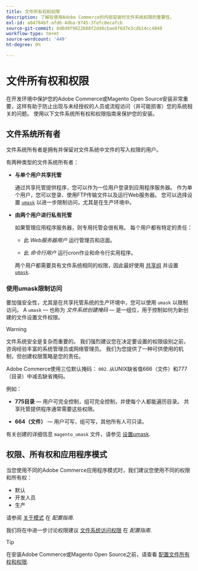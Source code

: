 ```yaml
---
title: 文件所有权和权限
description: 了解在使用Adobe Commerce的内部安装时文件系统权限的重要性。
exl-id: a84784bf-afd6-4dba-9745-3fefc0ecafcb
source-git-commit: 8d0d8f9822b88f2dd8cbae8f6d7e3cdb14cc4848
workflow-type: tm+mt
source-wordcount: '449'
ht-degree: 0%

---
```


# 文件所有权和权限

在开发环境中保护您的Adobe Commerce或Magento Open Source安装非常重要，这样有助于防止出现与未经授权的人员或流程访问（并可能损害）您的系统相关的问题。 使用以下文件系统所有权和权限指南来保护您的安装。

## 文件系统所有者

文件系统所有者是拥有并保留对文件系统中文件的写入权限的用户。

有两种类型的文件系统所有者：

- **与单个用户共享托管**

  通过共享托管提供程序，您可以作为一位用户登录到应用程序服务器。 作为单个用户，您可以登录、使用FTP传输文件以及运行Web服务器。 您可以选择设置 [`umask`](#restrict-access-with-a-umask) 以进一步限制访问，尤其是在生产环境中。

- **由两个用户进行私有托管**

  如果管理应用程序服务器，则专用托管会很有用。 每个用户都有特定的责任：

   - 此 _Web服务器用户_ 运行管理员和店面。

   - 此 _命令行用户_ 运行cron作业和命令行实用程序。

  两个用户都需要具有文件系统相同的权限，因此最好使用 [共享组](configure-permissions.md#set-ownership-and-permissions-for-two-users) 并设置 [`umask`](#restrict-access-with-a-umask).

### 使用umask限制访问

要加强安全性，尤其是在共享托管系统的生产环境中，您可以使用 `umask` 以限制访问。 A `umask` — 也称为 _文件系统创建掩码_ — 是一组位，用于控制如何为新创建的文件设置文件权限。

>[!WARNING]
>
>文件系统安全是复杂而重要的。 我们强烈建议您在决定要设置的权限级别之前，咨询经验丰富的系统管理员或网络管理员。 我们为您提供了一种可供使用的机制，但创建权限策略是您的责任。

Adobe Commerce使用三位默认掩码： `002`. 从UNIX缺省值666（文件）和777（目录）中减去缺省掩码。

例如：

- **775目录** — 用户可完全控制，组可完全控制，并使每个人都能遍历目录。 共享托管提供程序通常需要这些权限。

- **664（文件）** — 用户可写，组可写，其他所有人可只读。

有关创建的详细信息 `magento_umask` 文件，请参见 [设置umask](../../next-steps/set-umask.md).

## 权限、所有权和应用程序模式

当您使用不同的Adobe Commerce应用程序模式时，我们建议您使用不同的权限和所有权：

- 默认
- 开发人员
- 生产

请参阅 [关于模式](../../../configuration/bootstrap/application-modes.md) 在 _配置指南_.

我们将在中进一步讨论权限建议 [文件系统访问权限](../../../configuration/deployment/file-system-permissions.md) 在 _配置指南_.

>[!TIP]
>
>在安装Adobe Commerce或Magento Open Source之前，请查看 [配置文件所有权和权限](configure-permissions.md).
